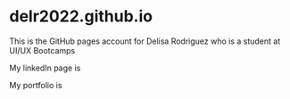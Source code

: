 # delr2022.github.io


This is the GitHub pages account for Delisa Rodriguez who is a student at UI/UX Bootcamps 

My linkedIn page is 

My portfolio is
